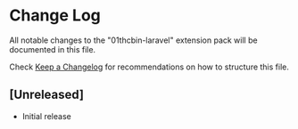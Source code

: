 # Change Log

All notable changes to the "01thcbin-laravel" extension pack will be documented in this file.

Check [Keep a Changelog](http://keepachangelog.com/) for recommendations on how to structure this file.

## [Unreleased]

- Initial release
